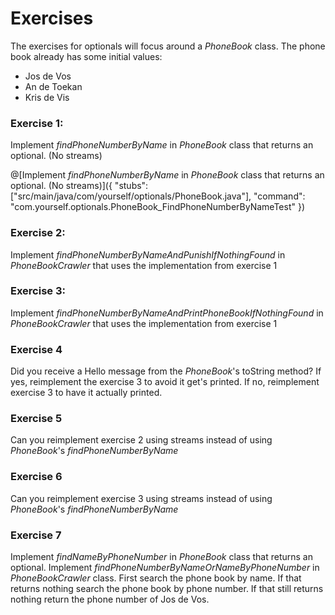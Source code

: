 # Exercises

The exercises for optionals will focus around a _PhoneBook_ class. The phone book already has some initial values:
- Jos de Vos
- An de Toekan
- Kris de Vis

### Exercise 1:
Implement _findPhoneNumberByName_ in _PhoneBook_ class that returns an optional.
(No streams)

@[Implement _findPhoneNumberByName_ in _PhoneBook_ class that returns an optional.
  (No streams)]({
    "stubs": ["src/main/java/com/yourself/optionals/PhoneBook.java"], 
    "command": "com.yourself.optionals.PhoneBook_FindPhoneNumberByNameTest"
})

### Exercise 2:
Implement _findPhoneNumberByNameAndPunishIfNothingFound_ in _PhoneBookCrawler_ that uses the implementation from exercise 1

### Exercise 3:
Implement _findPhoneNumberByNameAndPrintPhoneBookIfNothingFound_ in _PhoneBookCrawler_ that uses the implementation from exercise 1

### Exercise 4
Did you receive a Hello message from the _PhoneBook_'s toString method?
If yes, reimplement the exercise 3 to avoid it get's printed.
If no, reimplement exercise 3 to have it actually printed.

### Exercise 5
Can you reimplement exercise 2 using streams instead of using _PhoneBook_'s _findPhoneNumberByName_

### Exercise 6
Can you reimplement exercise 3 using streams instead of using _PhoneBook_'s _findPhoneNumberByName_

### Exercise 7
Implement _findNameByPhoneNumber_ in _PhoneBook_ class that returns an optional.
Implement _findPhoneNumberByNameOrNameByPhoneNumber_ in _PhoneBookCrawler_ class. First search the phone book by name. If that returns nothing search the phone book by phone number. If that still returns nothing return the phone number of Jos de Vos.
